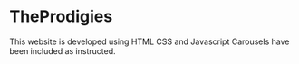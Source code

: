 # TheProdigies

This website is developed using HTML CSS and Javascript
Carousels have been included as instructed.
